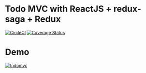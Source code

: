 # Todo MVC with ReactJS + redux-saga + Redux
[![CircleCI](https://circleci.com/gh/alakarteio/todomvc.svg?style=svg)](https://circleci.com/gh/alakarteio/todomvc) [![Coverage Status](https://coveralls.io/repos/github/alakarteio/todomvc/badge.svg?branch=master)](https://coveralls.io/github/alakarteio/todomvc?branch=master)

# Demo
[![todomvc](https://image.noelshack.com/fichiers/2017/44/7/1509875726-todo.png)](https://alakarteio.github.io/todomvc/)
